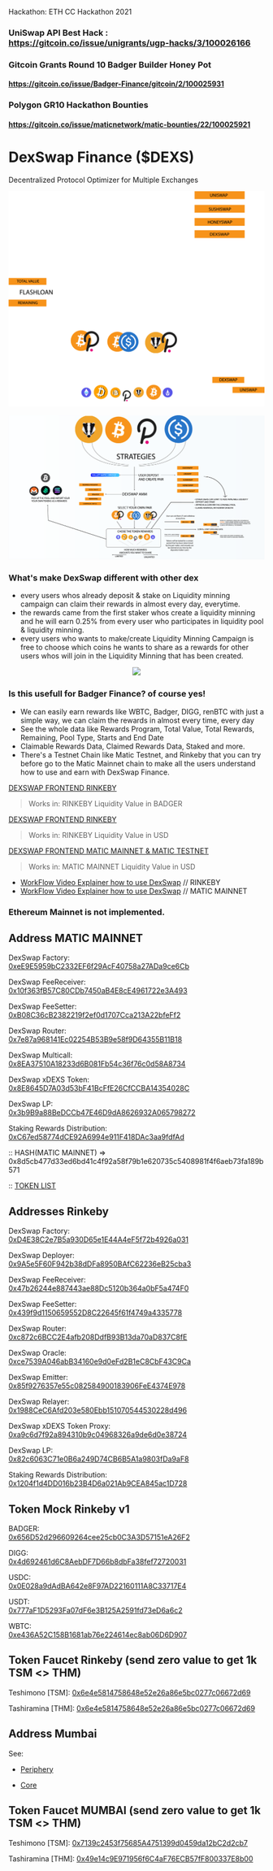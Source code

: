 Hackathon: ETH CC Hackathon 2021
### UniSwap API Best Hack : https://gitcoin.co/issue/unigrants/ugp-hacks/3/100026166

### Gitcoin Grants Round 10 Badger Builder Honey Pot
#### https://gitcoin.co/issue/Badger-Finance/gitcoin/2/100025931

### Polygon GR10 Hackathon Bounties
#### https://gitcoin.co/issue/maticnetwork/matic-bounties/22/100025921

# DexSwap Finance ($DEXS)

Decentralized Protocol Optimizer for Multiple Exchanges

<p align="center">
 <img src="./uni_dexswap.png">
 </P>

<p align="center">
 <img src="./DATA-DIAGRAM.png">
 </P>

### What's make DexSwap different with other dex
- every users whos already deposit & stake on Liquidity minning campaign can claim their rewards in almost every day, everytime.
- the rewards came from the first staker whos create a liquidity minning and he will earn 0.25% from every user who participates in liquidity pool & liquidity minning.
- every users who wants to make/create Liquidity Minning Campaign is free to choose which coins he wants to share as a rewards for other users whos will join in the Liquidity Minning that has been created.
<p align="center">
 <img src="https://raw.githubusercontent.com/Agin-DropDisco/DexSwap/main/USER-DATA.png">
 </p>
 
### Is this usefull for Badger Finance? of course yes!

- We can easily earn rewards like WBTC, Badger, DIGG, renBTC with just a simple way, we can claim the rewards in almost every time, every day
- See the whole data like Rewards Program, Total Value, Total Rewards, Remaining, Pool Type, Starts and End Date
- Claimable Rewards Data, Claimed Rewards Data, Staked and more.
- There's a Testnet Chain like Matic Testnet, and Rinkeby that you can try before go to the Matic Mainnet chain to make all the users understand how to use and earn with DexSwap Finance.


[DEXSWAP FRONTEND RINKEBY](https://dexswap.netlify.app)
> Works in:  RINKEBY 
> Liquidity Value in BADGER


[DEXSWAP FRONTEND RINKEBY](https://dexswap-badger-rinkeby.netlify.app/)
> Works in:  RINKEBY 
> Liquidity Value in USD


[DEXSWAP FRONTEND MATIC MAINNET & MATIC TESTNET](https://dexswap-matic-badger.netlify.app/)
> Works in:  MATIC MAINNET
> Liquidity Value in USD


- [WorkFlow Video Explainer how to use DexSwap](https://www.youtube.com/watch?v=eO2ZzmYYn8o)   // RINKEBY
- [WorkFlow Video Explainer how to use DexSwap](https://www.youtube.com/watch?v=jK5r3pkONME)  // MATIC MAINNET

### Ethereum Mainnet is not implemented.

## Address MATIC MAINNET

DexSwap Factory:  
[0xeE9E5959bC2332EF6f29AcF40758a27ADa9ce6Cb](https://polygonscan.com/address/0xeE9E5959bC2332EF6f29AcF40758a27ADa9ce6Cb)


DexSwap FeeReceiver:  
[0x10f363fB57C80CDb7450aB4E8cE4961722e3A493](https://polygonscan.com/address/0x10f363fB57C80CDb7450aB4E8cE4961722e3A493)


DexSwap FeeSetter:  
[0xB08C36cB2382219f2ef0d1707Cca213A22bfeFf2](https://polygonscan.com/address/0xB08C36cB2382219f2ef0d1707Cca213A22bfeFf2)


DexSwap Router:  
[0x7e87a968141Ec02254B53B9e58f9D64355B11B18](https://polygonscan.com/address/0x7e87a968141Ec02254B53B9e58f9D64355B11B18)


DexSwap Multicall:  
[0x8EA37510A18233d6B081Fb54c36f76c0d58A8734](https://polygonscan.com/address/0x8EA37510A18233d6B081Fb54c36f76c0d58A8734)


DexSwap xDEXS Token:  
[0x8E8645D7A03d53bF41BcFfE26CfCCBA14354028C](https://polygonscan.com/address/0x8E8645D7A03d53bF41BcFfE26CfCCBA14354028C)


DexSwap LP:  
[0x3b9B9a88BeDCCb47E46D9dA8626932A065798272](https://polygonscan.com/address/0x3b9B9a88BeDCCb47E46D9dA8626932A065798272)

Staking Rewards Distribution:   
[0xC67ed58774dCE92A6994e911F418DAc3aa9fdfAd](https://polygonscan.com/address/0xC67ed58774dCE92A6994e911F418DAc3aa9fdfAd)

 
:: HASH(MATIC MAINNET) => 0x8d5cb477d33ed6bd41c4f92a58f79b1e620735c5408981f4f6aeb73fa189b571

:: [TOKEN LIST](https://github.com/Agin-DropDisco/crypto-logo-asset/blob/main/dexswap-token-list.json)


## Addresses  Rinkeby

DexSwap Factory:  
[0xD4E38C2e7B5a930D65e1E44A4eF5f72b4926a031](https://rinkeby.etherscan.io/address/0xD4E38C2e7B5a930D65e1E44A4eF5f72b4926a031)

DexSwap Deployer:  
[0x9A5e5F60F942b38dDFa8950BAfC62236eB25cba3](https://rinkeby.etherscan.io/address/0x9A5e5F60F942b38dDFa8950BAfC62236eB25cba3)

DexSwap FeeReceiver:  
[0x47b26244e887443ae88Dc5120b364a0bF5a474F0](https://rinkeby.etherscan.io/address/0x47b26244e887443ae88Dc5120b364a0bF5a474F0)

DexSwap FeeSetter:  
[0x439f9d1150659552D8C22645f61f4749a4335778](https://rinkeby.etherscan.io/address/0x439f9d1150659552D8C22645f61f4749a4335778)

DexSwap Router:  
[0xc872c6BCC2E4afb208DdfB93B13da70aD837C8fE](https://rinkeby.etherscan.io/address/0xc872c6BCC2E4afb208DdfB93B13da70aD837C8fE)

DexSwap Oracle:  
[0xce7539A046abB34160e9d0eFd2B1eC8CbF43C9Ca](https://rinkeby.etherscan.io/address/0xce7539A046abB34160e9d0eFd2B1eC8CbF43C9Ca)

DexSwap Emitter:  
[0x85f9276357e55c082584900183906FeE4374E978](https://rinkeby.etherscan.io/address/0x85f9276357e55c082584900183906FeE4374E978)

DexSwap Relayer:  
[0x1988CeC6Afd203e580Ebb151070544530228d496](https://rinkeby.etherscan.io/address/0x1988CeC6Afd203e580Ebb151070544530228d496)

DexSwap xDEXS Token Proxy:  
[0xa9c6d7f92a894310b9c04968326a9de6d0e38724](https://rinkeby.etherscan.io/address/0xa9c6d7f92a894310b9c04968326a9de6d0e38724)

DexSwap LP:  
[0x82c6063C71e0B6a249D74CB6B5A1a9803fDa9aF8](https://rinkeby.etherscan.io/address/0x82c6063C71e0B6a249D74CB6B5A1a9803fDa9aF8)

Staking Rewards Distribution:   
[0x1204f1d4DD016b23B4D6a021Ab9CEA845ac1D728](https://rinkeby.etherscan.io/address/0x1204f1d4DD016b23B4D6a021Ab9CEA845ac1D728)


## Token Mock Rinkeby v1

BADGER:   
[0x656D52d296609264cee25cb0C3A3D57151eA26F2](https://rinkeby.etherscan.io/address/0x656D52d296609264cee25cb0C3A3D57151eA26F2)

DIGG:   
[0x4d692461d6C8AebDF7D66b8dbFa38fef72720031](https://rinkeby.etherscan.io/address/0x4d692461d6C8AebDF7D66b8dbFa38fef72720031)

USDC:   
[0x0E028a9dAdBA642e8F97AD22160111A8C33717E4](https://rinkeby.etherscan.io/address/0x0E028a9dAdBA642e8F97AD22160111A8C33717E4)

USDT:   
[0x777aF1D5293Fa07dF6e3B125A2591fd73eD6a6c2](https://rinkeby.etherscan.io/address/0x777aF1D5293Fa07dF6e3B125A2591fd73eD6a6c2)

WBTC:   
[0xe436A52C158B1681ab76e224614ec8ab06D6D907](https://rinkeby.etherscan.io/address/0xe436A52C158B1681ab76e224614ec8ab06D6D907)


## Token Faucet Rinkeby (send zero value to get 1k TSM <> THM)

Teshimono   [TSM]:
[0x6e4e5814758648e52e26a86e5bc0277c06672d69](https://rinkeby.etherscan.io/address/0x6e4e5814758648e52e26a86e5bc0277c06672d69)

Tashiramina [THM]:
[0x6e4e5814758648e52e26a86e5bc0277c06672d69](https://rinkeby.etherscan.io/address/0x6e4e5814758648e52e26a86e5bc0277c06672d69)



## Address Mumbai
See:
- [Periphery](https://github.com/Agin-DropDisco/module-dexswap-periphery/blob/37a9f2903f661bf5add0b5fd7c3bd7e00f7a7498/.contracts.json#L13)

- [Core](https://github.com/Agin-DropDisco/module-dexswap-core/blob/2bebe9d4d6badc6a3091b0fad52d481cbeb104ba/.contracts.json#L29)

## Token Faucet MUMBAI (send zero value to get 1k TSM <> THM)

Teshimono    [TSM]:
[0x7139c2453f75685A4751399d0459da12bC2d2cb7](https://mumbai.polygonscan.com/address/0x7139c2453f75685A4751399d0459da12bC2d2cb7)

Tashiramina  [THM]:
[0x49e14c9E971956f6C4aF76ECB57fF800337E8b00](https://mumbai.polygonscan.com/address/0x49e14c9E971956f6C4aF76ECB57fF800337E8b00)
